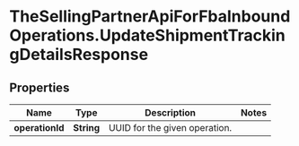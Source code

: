 # TheSellingPartnerApiForFbaInboundOperations.UpdateShipmentTrackingDetailsResponse

## Properties
Name | Type | Description | Notes
------------ | ------------- | ------------- | -------------
**operationId** | **String** | UUID for the given operation. | 


